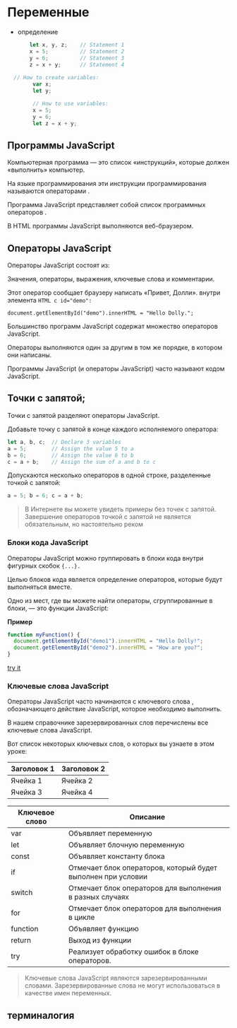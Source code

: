 # Переменные

* определение 
```js
       let x, y, z;    // Statement 1
       x = 5;          // Statement 2
       y = 6;          // Statement 3
       z = x + y;      // Statement 4
  
  // How to create variables:
        var x;
        let y;

        // How to use variables:
        x = 5;
        y = 6;
        let z = x + y;
```

## Программы JavaScript
Компьютерная программа — это список «инструкций», которые должен «выполнить» компьютер.

На языке программирования эти инструкции программирования называются операторами .

Программа JavaScript представляет собой список программных операторов .

В HTML программы JavaScript выполняются веб-браузером.

## Операторы JavaScript
Операторы JavaScript состоят из:

Значения, операторы, выражения, ключевые слова и комментарии.

Этот оператор сообщает браузеру написать «Привет, Долли». внутри элемента `HTML с id="demo":`

`document.getElementById("demo").innerHTML = "Hello Dolly.";`

Большинство программ JavaScript содержат множество операторов JavaScript.

Операторы выполняются один за другим в том же порядке, в котором они написаны.

Программы JavaScript (и операторы JavaScript) часто называют кодом JavaScript.

## Точки с запятой;
Точки с запятой разделяют операторы JavaScript.

Добавьте точку с запятой в конце каждого исполняемого оператора:

```js
let a, b, c;  // Declare 3 variables
a = 5;        // Assign the value 5 to a
b = 6;        // Assign the value 6 to b
c = a + b;    // Assign the sum of a and b to c
```
Допускаются несколько операторов в одной строке, разделенные точкой с запятой:

```js 
a = 5; b = 6; c = a + b; 
```
>   В Интернете вы можете увидеть примеры без точек с запятой.
    Завершение операторов точкой с запятой не является обязательным, но настоятельно реком


### Блоки кода JavaScript
Операторы JavaScript можно группировать в блоки кода внутри фигурных скобок `{...}.`

Целью блоков кода является определение операторов, которые будут выполняться вместе.

Одно из мест, где вы можете найти операторы, сгруппированные в блоки, — это функции JavaScript:

**Пример**
```js
function myFunction() {
  document.getElementById("demo1").innerHTML = "Hello Dolly!";
  document.getElementById("demo2").innerHTML = "How are you?";
}
```
[try it](https://www.w3schools.com/js/tryit.asp?filename=tryjs_statements_blocks)

### Ключевые слова JavaScript
Операторы JavaScript часто начинаются с ключевого слова , обозначающего действие JavaScript, которое необходимо выполнить.

В нашем справочнике зарезервированных слов перечислены все ключевые слова JavaScript.

Вот список некоторых ключевых слов, о которых вы узнаете в этом уроке:

| Заголовок 1 | Заголовок 2 |
| ----------- | ----------- |
| Ячейка 1    | Ячейка 2   |
| Ячейка 3    | Ячейка 4   |

| __Ключевое слово__| __Описание__ |
----------- | --------------
| var |	Объявляет переменную|
| let |	Объявляет блочную переменную | 
| const |	Объявляет константу блока |
| if |	Отмечает блок операторов, который будет выполнен при условии |
| switch |	Отмечает блок операторов для выполнения в разных случаях |
| for |	Отмечает блок операторов для выполнения в цикле |
| function |	Объявляет функцию |
| return |	Выход из функции |
| try |	Реализует обработку ошибок в блоке операторов. |

>Ключевые слова JavaScript являются зарезервированными словами. Зарезервированные слова не могут использоваться в качестве имен переменных.

## терминалогия

